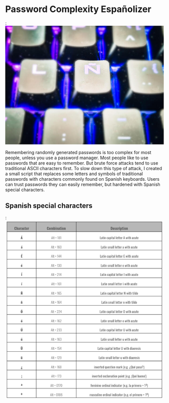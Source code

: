 # Password Complexity Españolizer

:![Spanish ñ](laenie.jpg)

Remembering randomly generated passwords is too complex for most people, unless you use a password manager. 
Most people like to use passwords that are easy to remember. 
But brute force attacks tend to use traditional ASCII characters first. 
To slow down this type of attack, I created a small script that replaces some letters and symbols of traditional passwords with characters commonly found on Spanish keyboards.
Users can trust passwords they can easily remember, but hardened with Spanish special characters.


## Spanish special characters
:![Spanish characters](SpaChar.png)
